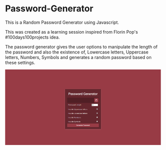 # Password-Generator

This is a Random Password Generator using Javascript.

This was created as a learning session inspired from Florin Pop's #100days100projects idea.

The password generator gives the user options to manipulate the length of the password and also the existence of, Lowercase letters, Uppercase letters, Numbers, Symbols and generates a random password based on these settings.

![Initial Page](/Initial.png)
